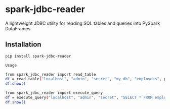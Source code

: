 # spark-jdbc-reader

A lightweight JDBC utility for reading SQL tables and queries into PySpark DataFrames.

## Installation

```bash
pip install spark-jdbc-reader

Usage

from spark_jdbc_reader import read_table
df = read_table("localhost", "admin", "secret", "my_db", "employees", port=5432)
df.show()

from spark_jdbc_reader import execute_query
df = execute_query("localhost", "admin", "secret", "SELECT * FROM employees WHERE salary > 50000", port=5432)
df.show()

